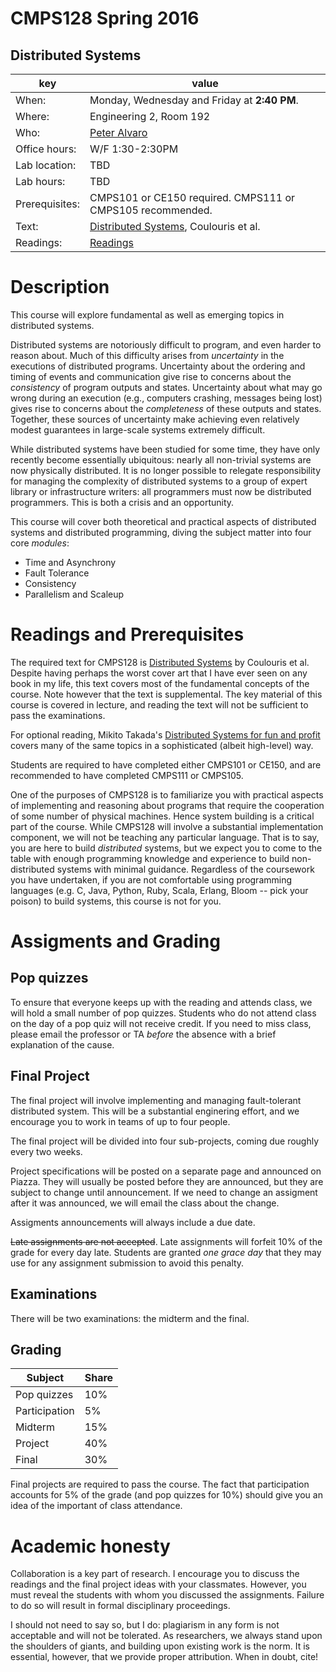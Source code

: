 # CMPS128 Spring 2016 
## Distributed Systems
| key | value | 
|-----|-------|
|When: | Monday, Wednesday and Friday at <b>2:40 PM</b>. |
|Where: | Engineering 2, Room 192 |
|Who: | [Peter Alvaro](http://people.ucsc.edu/~palvaro/) |
|Office hours: | W/F 1:30-2:30PM |
|Lab location: | TBD |
|Lab hours: | TBD |
|Prerequisites: | CMPS101 or CE150 required. CMPS111 or CMPS105 recommended. |
|Text: | [Distributed Systems](http://www.amazon.com/Distributed-Systems-Concepts-Design-5th/dp/0132143011/), Coulouris et al.|
|Readings: | [Readings](materials/readings.md)|

# Description

This course will explore fundamental as well as emerging topics in distributed systems.

Distributed systems are notoriously difficult to program, and even harder to reason about.  Much of this difficulty arises from *uncertainty* in the executions of distributed programs.  Uncertainty about the ordering and timing of events and communication give rise to concerns about the *consistency* of program outputs and states. Uncertainty about what may go wrong during an execution (e.g., computers crashing, messages being lost) gives rise to concerns about the *completeness* of these outputs and states.  Together, these sources of uncertainty make achieving even relatively modest guarantees in large-scale systems extremely difficult.

While distributed systems have been studied for some time, they have only recently become essentially ubiquitous:
nearly all non-trivial systems are now physically distributed.  It is no longer possible to relegate responsibility for managing the complexity of distributed systems to a group of expert library or infrastructure writers: all programmers must now be distributed programmers. This is both a crisis and an opportunity.

This course will cover both theoretical and practical aspects of distributed systems and distributed programming, diving the subject
matter into four core *modules*:

 * Time and Asynchrony
 * Fault Tolerance
 * Consistency
 * Parallelism and Scaleup

 
# Readings and Prerequisites

The required text for CMPS128 is [Distributed Systems](http://www.amazon.com/Distributed-Systems-Concepts-Design-5th/dp/0132143011/) by Coulouris et al.  Despite having perhaps the worst cover art that I have ever seen on any book in my life, this text covers most of the fundamental
concepts of the course.  Note however that the text is supplemental.  The key material of this course is covered in lecture, and reading the text will not be sufficient to pass the examinations.

For optional reading, Mikito Takada's [Distributed Systems for fun and profit](http://book.mixu.net/distsys/) covers 
many of the same topics in a sophisticated (albeit high-level) way.

Students are required to have completed either CMPS101 or CE150, and are recommended to have completed CMPS111 or CMPS105.

One of the purposes of CMPS128 is to familiarize you with practical aspects of implementing and reasoning about programs that 
require the cooperation of some number of physical machines.  Hence system building is a critical part of the course.
While CMPS128 will involve a substantial implementation component, we will not be teaching any particular language.
That is to say, you are here to build *distributed* systems, 
but we expect you to come to the table with enough programming knowledge and experience to build non-distributed systems with minimal guidance.  Regardless of the coursework you have undertaken, if you are not comfortable using programming languages 
(e.g. C, Java, Python, Ruby, Scala, Erlang, Bloom -- pick your poison) to build systems, this course is not for you.



 
# Assigments and Grading

## Pop quizzes

To ensure that everyone keeps up with the reading and attends class, we will hold a small number of pop quizzes.  Students who do not attend class on the day of a pop quiz will not receive credit.  If you need to miss class, please email the professor or TA *before* the absence with a brief explanation of the cause.

## Final Project

The final project will involve implementing and managing fault-tolerant distributed system.  This will be a substantial enginering effort, and we encourage you to work in teams of up to four people.

The final project will be divided into four sub-projects, coming due roughly every two weeks.

Project specifications will be posted on a separate page and announced on Piazza.  They will usually be posted before they are announced, but they are subject to change until announcement.  If we need to change an assigment after it was announced, we will email the class about the change.

Assigments announcements will always include a due date.  

<del>Late assignments are not accepted</del>.  Late assignments will forfeit 10% of the grade for every day late.  Students are granted *one grace day* that they may use for any assignment submission to avoid this penalty.


## Examinations

There will be two examinations: the midterm and the final.

## Grading

| Subject | Share |
|-------|---------|
| Pop quizzes | 10% |
| Participation | 5% |
| Midterm | 15% |
| Project | 40% |
| Final   | 30%   | 

Final projects are required to pass the course.  The fact that participation accounts for 5% of the grade (and pop quizzes for 10%) should give you an idea of the important of class attendance.  

# Academic honesty

Collaboration is a key part of research.  I encourage you to discuss the readings and the final project ideas with your classmates.  However, you must reveal the students with whom you discussed the assignments.  Failure to do so will result in formal disciplinary proceedings.  

I should not need to say so, but I do: plagiarism in any form is not acceptable and will not be tolerated.  As researchers, we always stand upon the shoulders of giants, and building upon existing work is the norm.  It is essential, however, that we provide proper attribution.  When in doubt, cite!  
